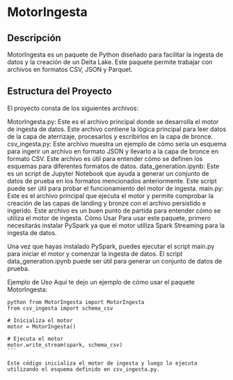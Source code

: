 # MotorIngesta
## Descripción
MotorIngesta es un paquete de Python diseñado para facilitar la ingesta de datos y la creación de un Delta Lake. Este paquete permite trabajar con archivos en formatos CSV, JSON y Parquet.

## Estructura del Proyecto
El proyecto consta de los siguientes archivos:

MotorIngesta.py: Este es el archivo principal donde se desarrolla el motor de ingesta de datos. Este archivo contiene la lógica principal para leer datos de la capa de aterrizaje, procesarlos y escribirlos en la capa de bronce.
csv_ingesta.py: Este archivo muestra un ejemplo de cómo sería un esquema para ingerir un archivo en formato JSON y llevarlo a la capa de bronce en formato CSV. Este archivo es útil para entender cómo se definen los esquemas para diferentes formatos de datos.
data_generation.ipynb: Este es un script de Jupyter Notebook que ayuda a generar un conjunto de datos de prueba en los formatos mencionados anteriormente. Este script puede ser útil para probar el funcionamiento del motor de ingesta.
main.py: Este es el archivo principal que ejecuta el motor y permite comprobar la creación de las capas de landing y bronze con el archivo persistido e ingerido. Este archivo es un buen punto de partida para entender cómo se utiliza el motor de ingesta.
Cómo Usar
Para usar este paquete, primero necesitarás instalar PySpark ya que el motor utiliza Spark Streaming para la ingesta de datos.

Una vez que hayas instalado PySpark, puedes ejecutar el script main.py para iniciar el motor y comenzar la ingesta de datos. El script data_generation.ipynb puede ser útil para generar un conjunto de datos de prueba.

Ejemplo de Uso
Aquí te dejo un ejemplo de cómo usar el paquete MotorIngesta:


````
python from MotorIngesta import MotorIngesta
from csv_ingesta import schema_csv

# Inicializa el motor
motor = MotorIngesta()

# Ejecuta el motor
motor.write_stream(spark, schema_csv)
```

Este código inicializa el motor de ingesta y luego lo ejecuta utilizando el esquema definido en csv_ingesta.py.
